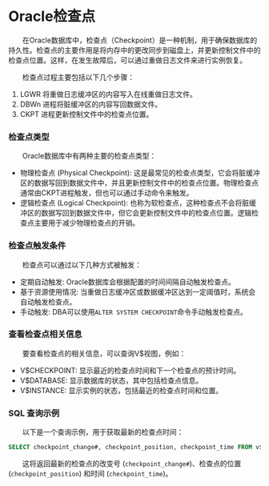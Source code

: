 # Oracle检查点

　　在Oracle数据库中，检查点（Checkpoint）是一种机制，用于确保数据库的持久性。检查点的主要作用是将内存中的更改同步到磁盘上，并更新控制文件中的检查点位置。这样，在发生故障后，可以通过重做日志文件来进行实例恢复。

　　检查点过程主要包括以下几个步骤：

1. LGWR 将重做日志缓冲区的内容写入在线重做日志文件。
2. DBWn 进程将脏缓冲区的内容写回数据文件。
3. CKPT 进程更新控制文件中的检查点位置。

### 检查点类型

　　Oracle数据库中有两种主要的检查点类型：

* 物理检查点 (Physical Checkpoint): 这是最常见的检查点类型，它会将脏缓冲区的数据写回到数据文件中，并且更新控制文件中的检查点位置。物理检查点通常由CKPT进程触发，但也可以通过手动命令来触发。
* 逻辑检查点 (Logical Checkpoint): 也称为软检查点，这种检查点不会将脏缓冲区的数据写回到数据文件中，但它会更新控制文件中的检查点位置。逻辑检查点主要用于减少物理检查点的开销。

### 检查点触发条件

　　检查点可以通过以下几种方式被触发：

* 定期自动触发: Oracle数据库会根据配置的时间间隔自动触发检查点。
* 基于资源使用情况: 当重做日志缓冲区或数据缓冲区达到一定阈值时，系统会自动触发检查点。
* 手动触发: DBA可以使用`ALTER SYSTEM CHECKPOINT`​命令手动触发检查点。

### 查看检查点相关信息

　　要查看检查点的相关信息，可以查询V$视图，例如：

* V$CHECKPOINT: 显示最近的检查点时间和下一个检查点的预计时间。
* V$DATABASE: 显示数据库的状态，其中包括检查点信息。
* V$INSTANCE: 显示实例的状态，包括最近的检查点时间和位置。

### SQL 查询示例

　　以下是一个查询示例，用于获取最新的检查点时间：

```sql
SELECT checkpoint_change#, checkpoint_position, checkpoint_time FROM v$checkpoint;
```

　　这将返回最新的检查点的改变号 (`checkpoint_change#`​)、检查点的位置 (`checkpoint_position`​) 和时间 (`checkpoint_time`​)。
